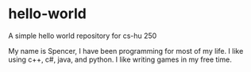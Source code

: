 # hello-world
A simple hello world repository for cs-hu 250

My name is Spencer, I have been programming for most of my life.
I like using c++, c#, java, and python.
I like writing games in my free time.

